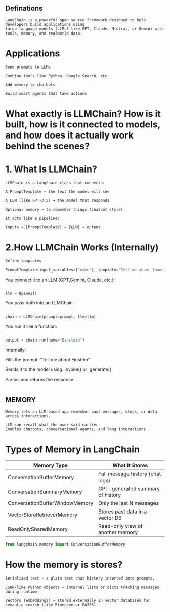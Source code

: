 ## Definations
```
LangChain is a powerful open source framework designed to help developers build applications using
large language models (LLMs) like GPT, Claude, Mistral, or Gemini with tools, memory, and realworld data.
```
 # Applications
```
Send prompts to LLMs

Combine tools like Python, Google Search, etc.

Add memory to chatbots

Build smart agents that take actions
```
# What exactly is LLMChain? How is it built, how is it connected to models, and how does it actually work behind the scenes?

# 1. What Is LLMChain?
```
LLMChain is a LangChain class that connects:

A PromptTemplate → the text the model will see

A LLM (like GPT-3.5) → the model that responds

Optional memory → to remember things (chatbot style)

It acts like a pipeline:

inputs → [PromptTemplate] → [LLM] → output
```



# 2.How LLMChain Works (Internally)

```python
Define templates

PromptTemplate(input_variables=["name"], template="Tell me about {name}")
```


You connect it to an LLM (GPT,Gemini, Claude, etc.):

```python

llm = OpenAI()
```
You pass both into an LLMChain:

```python

chain = LLMChain(prompt=prompt, llm=llm)
```
You run it like a function:

```python

output = chain.run(name="Einstein")
```
Internally:

Fills the prompt: "Tell me about Einstein"

Sends it to the model using .invoke() or .generate()

Parses and returns the response
```
```
## MEMORY
```
Memory lets an LLM-based app remember past messages, steps, or data across interactions.

LLM can recall what the user said earlier
Enables chatbots, conversational agents, and long interactions
```

# Types of Memory in LangChain

| Memory Type                  | What It Stores                     |
|-----------------------------|----------------------------------|
| ConversationBufferMemory     | Full message history (chat logs) |
| ConversationSummaryMemory    | GPT-generated summary of history |
| ConversationBufferWindowMemory | Only the last N messages         |
| VectorStoreRetrieverMemory   | Stores past data in a vector DB  |
| ReadOnlySharedMemory         | Read-only view of another memory |


```python
from langchain.memory import ConversationBufferMemory
```
# How the memory is stores?
```
Serialized text — a plain text chat history inserted into prompts.

JSON-like Python objects — internal lists or dicts tracking messages during runtime.

Vectors (embeddings) — stored externally in vector databases for semantic search (like Pinecone or FAISS).
```


